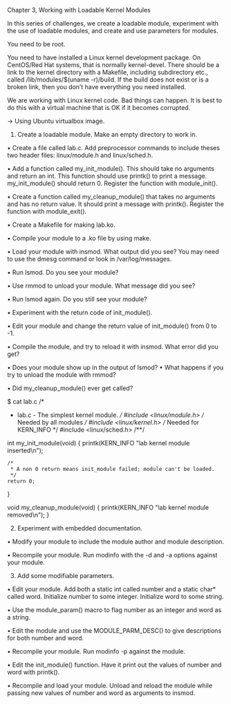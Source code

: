 Chapter 3, Working with Loadable Kernel Modules

In this series of challenges, we create a loadable module, experiment with the use of loadable modules, and create and use parameters for modules.

You need to be root.

You need to have installed a Linux kernel development package. On CentOS/Red Hat systems, that is normally kernel-devel. There should be a link to the kernel directory with a Makefile, including subdirectory etc., called /lib/modules/$(uname -r)/build. If the build does not exist or is a broken link, then you don’t have everything you need installed.

We are working with Linux kernel code. Bad things can happen. It is best to do this with a virtual machine that is OK if it becomes corrupted.

-> Using Ubuntu virtualbox image.

1. Create a loadable module. Make an empty directory to work in. 

  • Create a file called lab.c. Add preprocessor commands to include theses two header files: linux/module.h and linux/sched.h. 
  
  • Add a function called my_init_module(). This should take no arguments and return an int. This function should use printk() to print a message. my_init_module() should return 0. Register the function with module_init(). 
  
  • Create a function called my_cleanup_module() that takes no arguments and has no return value. It should print a message with printk(). Register the function with module_exit(). 
  
  • Create a Makefile for making lab.ko. 
  
  • Compile your module to a .ko file by using make. 
  
  • Load your module with insmod. What output did you see? You may need to use the dmesg command or look in /var/log/messages. 
  
  • Run lsmod. Do you see your module? 
  
  • Use rmmod to unload your module. What message did you see? 
  
  • Run lsmod again. Do you still see your module?
  
  • Experiment with the return code of init_module(). 
  
  • Edit your module and change the return value of init_module() from 0 to -1. 
  
  • Compile the module, and try to reload it with insmod. What error did you get? 
  
  • Does your module show up in the output of lsmod? • What happens if you try to unload the module with rmmod? 
  
  • Did my_cleanup_module() ever get called?

$ cat lab.c
/*  
 *  lab.c - The simplest kernel module.
 */
#include <linux/module.h>	/* Needed by all modules */
#include <linux/kernel.h>	/* Needed for KERN_INFO */
#include <linux/sched.h> /**/

int my_init_module(void)
{
	printk(KERN_INFO "lab kernel module inserted\n");

	/* 
	 * A non 0 return means init_module failed; module can't be loaded. 
	 */
	return 0;
}

void my_cleanup_module(void)
{
	printk(KERN_INFO "lab kernel module removed\n");
}


2. Experiment with embedded documentation. 
  
  • Modify your module to include the module author and module description. 
  
  • Recompile your module. Run modinfo with the -d and -a options against your module.

3. Add some modifiable parameters. 

  • Edit your module. Add both a static int called number and a static char* called word. Initialize number to some integer. Initialize word to some string. 
  
  • Use the module_param() macro to flag number as an integer and word as a string. 
  
  • Edit the module and use the MODULE_PARM_DESC() to give descriptions for both number and word.
  
  • Recompile your module. Run modinfo -p against the module. 
  
  • Edit the init_module() function. Have it print out the values of number and word with printk().
  
  • Recompile and load your module. Unload and reload the module while passing new values of number and word as arguments to insmod.
